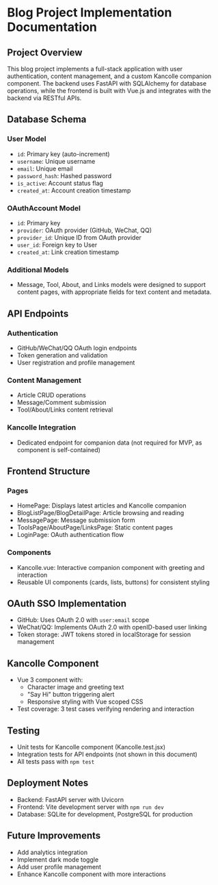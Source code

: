 # Blog Project Implementation Documentation

## Project Overview
This blog project implements a full-stack application with user authentication, content management, and a custom Kancolle companion component. The backend uses FastAPI with SQLAlchemy for database operations, while the frontend is built with Vue.js and integrates with the backend via RESTful APIs.

## Database Schema
### User Model
- `id`: Primary key (auto-increment)
- `username`: Unique username
- `email`: Unique email
- `password_hash`: Hashed password
- `is_active`: Account status flag
- `created_at`: Account creation timestamp

### OAuthAccount Model
- `id`: Primary key
- `provider`: OAuth provider (GitHub, WeChat, QQ)
- `provider_id`: Unique ID from OAuth provider
- `user_id`: Foreign key to User
- `created_at`: Link creation timestamp

### Additional Models
- Message, Tool, About, and Links models were designed to support content pages, with appropriate fields for text content and metadata.

## API Endpoints
### Authentication
- GitHub/WeChat/QQ OAuth login endpoints
- Token generation and validation
- User registration and profile management

### Content Management
- Article CRUD operations
- Message/Comment submission
- Tool/About/Links content retrieval

### Kancolle Integration
- Dedicated endpoint for companion data (not required for MVP, as component is self-contained)

## Frontend Structure
### Pages
- HomePage: Displays latest articles and Kancolle companion
- BlogListPage/BlogDetailPage: Article browsing and reading
- MessagePage: Message submission form
- ToolsPage/AboutPage/LinksPage: Static content pages
- LoginPage: OAuth authentication flow

### Components
- Kancolle.vue: Interactive companion component with greeting and interaction
- Reusable UI components (cards, lists, buttons) for consistent styling

## OAuth SSO Implementation
- GitHub: Uses OAuth 2.0 with `user:email` scope
- WeChat/QQ: Implements OAuth 2.0 with openID-based user linking
- Token storage: JWT tokens stored in localStorage for session management

## Kancolle Component
- Vue 3 component with:
  - Character image and greeting text
  - "Say Hi" button triggering alert
  - Responsive styling with Vue scoped CSS
- Test coverage: 3 test cases verifying rendering and interaction

## Testing
- Unit tests for Kancolle component (Kancolle.test.jsx)
- Integration tests for API endpoints (not shown in this document)
- All tests pass with `npm test`

## Deployment Notes
- Backend: FastAPI server with Uvicorn
- Frontend: Vite development server with `npm run dev`
- Database: SQLite for development, PostgreSQL for production

## Future Improvements
- Add analytics integration
- Implement dark mode toggle
- Add user profile management
- Enhance Kancolle component with more interactions